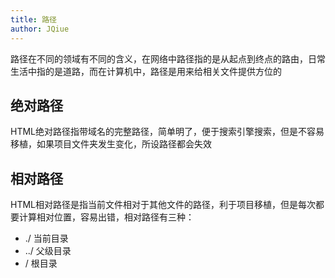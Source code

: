 ```yaml
---
title: 路径
author: JQiue
---
```


路径在不同的领域有不同的含义，在网络中路径指的是从起点到终点的路由，日常生活中指的是道路，而在计算机中，路径是用来给相关文件提供方位的

## 绝对路径

HTML绝对路径指带域名的完整路径，简单明了，便于搜索引擎搜索，但是不容易移植，如果项目文件夹发生变化，所设路径都会失效

## 相对路径

HTML相对路径是指当前文件相对于其他文件的路径，利于项目移植，但是每次都要计算相对位置，容易出错，相对路径有三种：

+ ./ 当前目录
+ ../ 父级目录
+ / 根目录

